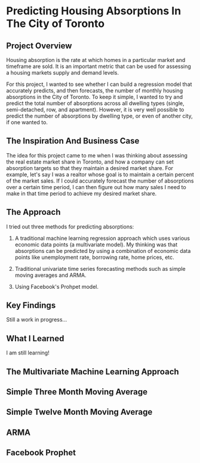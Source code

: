 # Predicting Housing Absorptions In The City of Toronto

## Project Overview

Housing absorption is the rate at which homes in a particular market and timeframe are sold. It is an important metric that can be used for assessing a housing markets supply and demand levels.

For this project, I wanted to see whether I can build a regression model that accurately predicts, and then forecasts, the number of monthly housing absorptions in the City of Toronto. To keep it simple, I wanted to try and predict the total number of absorptions across all dwelling types (single, semi-detached, row, and apartment). However, it is very well possible to predict the number of absorptions by dwelling type, or even of another city, if one wanted to.

## The Inspiration And Business Case

The idea for this project came to me when I was thinking about assessing the real estate market share in Toronto, and how a company can set absorption targets so that they maintain a desired market share. For example, let's say I was a realtor whose goal is to maintain a certain percent of the market sales. If I could accurately forecast the number of absorptions over a certain time period, I can then figure out how many sales I need to make in that time period to achieve my desired market share.

## The Approach

I tried out three methods for predicting absorptions:

1) A traditional machine learning regression approach which uses various economic data points (a multivariate model). My thinking was that absorptions can be predicted by using a combination of economic data points like unemployment rate, borrowing rate, home prices, etc. 

2) Traditional univariate time series forecasting methods such as simple moving averages and ARMA.

3) Using Facebook's Prohpet model.

## Key Findings

Still a work in progress...

## What I Learned

I am still learning!

## The Multivariate Machine Learning Approach

## Simple Three Month Moving Average

## Simple Twelve Month Moving Average

## ARMA

## Facebook Prophet
